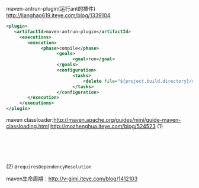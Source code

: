 maven-antrun-plugin(运行ant的插件)
<http://lianghao619.iteye.com/blog/1339104>

```xml
<plugin>   
   <artifactId>maven-antrun-plugin</artifactId>    
     <executions>       
        <execution>         
             <phase>compile</phase>        
                   <goals>            
                         <goal>run</goal>        
                   </goals>             
                   <configuration>       
                         <tasks>          
                             <delete file="${project.build.directory}/classes/abc.properties" />        
                         </tasks>          
                   </configuration>        
        </execution>    
     </executions>  
</plugin>  
```



maven classloader:<http://maven.apache.org/guides/mini/guide-maven-classloading.html>
<http://mozhenghua.iteye.com/blog/524523>
(1)
<pre>
<plugin>
    </configuration>
        <dependencies>
            <dependency>
</pre>
(2)
`@requiresDependencyResolution`

maven生命周期：<http://v-gimi.iteye.com/blog/1412103>